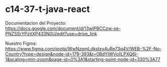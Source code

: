 ﻿# c14-37-t-java-react

Documentacion del Proyecto: https://docs.google.com/document/d/13wIPBCCzw-se-PNZSSrYPzjtXP433N0U/edit?usp=drive_link

Nuestro Figma: https://www.figma.com/proto/WwNzpmLdkstxy4uRe73q4V/WEB-%2F-No-Country?type=design&node-id=179-393&t=0BdYIWVolILPXQ6I-1&scaling=min-zoom&page-id=0%3A1&starting-point-node-id=330%3A77
